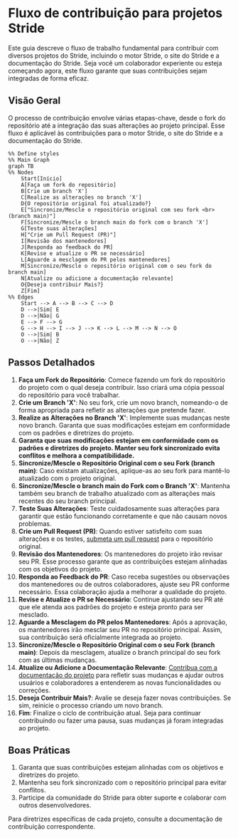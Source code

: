 # Fluxo de contribuição para projetos Stride

Este guia descreve o fluxo de trabalho fundamental para contribuir com diversos projetos do Stride, incluindo o motor Stride, o site do Stride e a documentação do Stride. Seja você um colaborador experiente ou esteja começando agora, este fluxo garante que suas contribuições sejam integradas de forma eficaz.

## Visão Geral

O processo de contribuição envolve várias etapas-chave, desde o fork do repositório até a integração das suas alterações ao projeto principal. Esse fluxo é aplicável às contribuições para o motor Stride, o site do Stride e a documentação do Stride.

``` mermaid
%% Define styles
%% Main Graph
graph TB
%% Nodes
    Start[Início]
    A[Faça um fork do repositório]
    B[Crie um branch 'X']
    C[Realize as alterações no branch 'X']
    D{O repositório original foi atualizado?}
    E["Sincronize/Mescle o repositório original com seu fork <br>(branch main)"]
    F[Sincronize/Mescle o branch main do fork com o branch 'X']
    G[Teste suas alterações]
    H["Crie um Pull Request (PR)"]
    I[Revisão dos mantenedores]
    J[Responda ao feedback do PR]
    K[Revise e atualize o PR se necessário]
    L[Aguarde a mesclagem do PR pelos mantenedores]
    M[Sincronize/Mescle o repositório original com o seu fork do branch main]
    N[Atualize ou adicione a documentação relevante]
    O{Deseja contribuir Mais?}
    Z[Fim]
%% Edges
    Start --> A --> B --> C --> D
    D -->|Sim| E
    D -->|Não| G
    E --> F --> G
    G --> H --> I --> J --> K --> L --> M --> N --> O
    O -->|Sim| B
    O -->|Não| Z
```

## Passos Detalhados

1. **Faça um Fork do Repositório**: Comece fazendo um fork do repositório do projeto com o qual deseja contribuir. Isso criará uma cópia pessoal do repositório para você trabalhar.
1. **Crie um Branch 'X'**: No seu fork, crie um novo branch, nomeando-o de forma apropriada para refletir as alterações que pretende fazer.
1. **Realize as Alterações no Branch 'X'**: Implemente suas mudanças neste novo branch. Garanta que suas modificações estejam em conformidade com os padrões e diretrizes do projeto.
1. **Garanta que suas modificações estejam em conformidade com os padrões e diretrizes do projeto. Manter seu fork sincronizado evita conflitos e melhora a compatibilidade.**
1. **Sincronize/Mescle o Repositório Original com o seu Fork (branch main)**: Caso existam atualizações, aplique-as ao seu fork para mantê-lo atualizado com o projeto original.
1. **Sincronize/Mescle o branch main do Fork com o Branch 'X'**: Mantenha também seu branch de trabalho atualizado com as alterações mais recentes do seu branch principal.
1. **Teste Suas Alterações**: Teste cuidadosamente suas alterações para garantir que estão funcionando corretamente e que não causam novos problemas.
1. **Crie um Pull Request (PR)**: Quando estiver satisfeito com suas alterações e os testes, [submeta um pull request](github-pull-request-guidelines.md) para o repositório original.
1. **Revisão dos Mantenedores**: Os mantenedores do projeto irão revisar seu PR. Esse processo garante que as contribuições estejam alinhadas com os objetivos do projeto.
1. **Responda ao Feedback do PR**: Caso receba sugestões ou observações dos mantenedores ou de outros colaboradores, ajuste seu PR conforme necessário. Essa colaboração ajuda a melhorar a qualidade do projeto.
1. **Revise e Atualize o PR se Necessário**: Continue ajustando seu PR até que ele atenda aos padrões do projeto e esteja pronto para ser mesclado.
1. **Aguarde a Mesclagem do PR pelos Mantenedores**: Após a aprovação, os mantenedores irão mesclar seu PR no repositório principal. Assim, sua contribuição será oficialmente integrada ao projeto.
1. **Sincronize/Mescle o Repositório Original com o seu Fork (branch main)**: Depois da mesclagem, atualize o branch principal do seu fork com as últimas mudanças.
1. **Atualize ou Adicione a Documentação Relevante**: [Contribua com a documentação do projeto](xml-comments-and-docs.md) para refletir suas mudanças e ajudar outros usuários e colaboradores a entenderem as novas funcionalidades ou correções.
1. **Deseja Contribuir Mais?**: Avalie se deseja fazer novas contribuições. Se sim, reinicie o processo criando um novo branch.
1. **Fim**: Finalize o ciclo de contribuição atual. Seja para continuar contribuindo ou fazer uma pausa, suas mudanças já foram integradas ao projeto.

## Boas Práticas
1. Garanta que suas contribuições estejam alinhadas com os objetivos e diretrizes do projeto.
1. Mantenha seu fork sincronizado com o repositório principal para evitar conflitos.
1. Participe da comunidade do Stride para obter suporte e colaborar com outros desenvolvedores.

Para diretrizes específicas de cada projeto, consulte a documentação de contribuição correspondente.